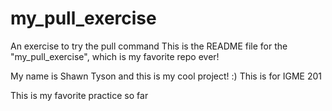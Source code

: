 # my_pull_exercise
An exercise to try the pull command
This is the README file for the "my_pull_exercise", which is my favorite repo ever!

My name is Shawn Tyson and this is my cool project! :) 
This is for IGME 201

This is my favorite practice so far
